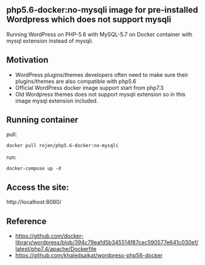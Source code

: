 ## php5.6-docker:no-mysqli image for pre-installed Wordpress which does not support mysqli

Running WordPress on PHP-5.6 with MySQL-5.7 on Docker container with mysql extension instead of mysqli.

## Motivation

- WordPress plugins/themes developers often need to make sure their plugins/themes are also compatible with php5.6
- Official WordPress docker image support start from php7.3
- Old Wordpress themes does not support mysqli extension so in this image mysql extension included.

## Running container

pull:

```bash
docker pull rojen/php5.6-docker:no-mysqli
```

run:

```
docker-compose up -d
```

## Access the site:

http://localhost:8080/


## Reference

- https://github.com/docker-library/wordpress/blob/394c79eafd5b345514f87cec590577e641c030ef/latest/php7.4/apache/Dockerfile
- https://github.com/khaledsaikat/wordpress-php56-docker
